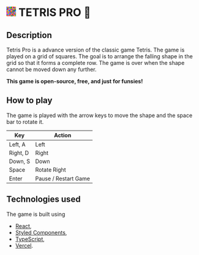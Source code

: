 # <img src= "https://github.com/lovishtater/Tetris-Pro/blob/main/logo.jpg" alt= "icon" width=25> TETRIS PRO 🧩

## Description
Tetris Pro is a advance version of the classic game Tetris. The game is played on a grid of squares. The goal is to arrange the falling shape in the grid so that it forms a complete row. The game is over when the shape cannot be moved down any further.

**This game is open-source, free, and just for funsies!**


## How to play
The game is played with the arrow keys to move the shape and the space bar to rotate it.

| Key   | Action |
| ----- | ------ |
| Left, A  | Left   |
| Right, D | Right  |
| Down, S  | Down   |
| Space    | Rotate Right |
| Enter    | Pause / Restart Game |

## Technologies used
The game is built using 
* [React](https://reactjs.org/),
* [Styled Components](https://styled-components.com/),
* [TypeScript](https://www.typescriptlang.org/),
* [Vercel](https://vercel.com/).



